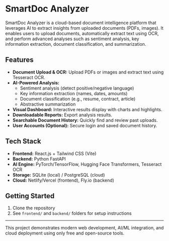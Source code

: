 # SmartDoc Analyzer

SmartDoc Analyzer is a cloud-based document intelligence platform that leverages AI to extract insights from uploaded documents (PDFs, images). It enables users to upload documents, automatically extract text using OCR, and perform advanced analyses such as sentiment analysis, key information extraction, document classification, and summarization.

## Features
- **Document Upload & OCR:** Upload PDFs or images and extract text using Tesseract OCR.
- **AI-Powered Analysis:**
  - Sentiment analysis (detect positive/negative language)
  - Key information extraction (names, dates, amounts)
  - Document classification (e.g., resume, contract, article)
  - Abstractive summarization
- **Visual Dashboard:** Interactive results display with charts and highlights.
- **Downloadable Reports:** Export analysis results.
- **Searchable Document History:** Quickly find and review past uploads.
- **User Accounts (Optional):** Secure login and saved document history.

## Tech Stack
- **Frontend:** React.js + Tailwind CSS (Vite)
- **Backend:** Python FastAPI
- **AI Engine:** PyTorch/TensorFlow, Hugging Face Transformers, Tesseract OCR
- **Storage:** SQLite (local) / PostgreSQL (cloud)
- **Cloud:** Netlify/Vercel (frontend), Fly.io (backend)

## Getting Started
1. Clone the repository
2. See `frontend/` and `backend/` folders for setup instructions

---

This project demonstrates modern web development, AI/ML integration, and cloud deployment using only free and open-source tools.

